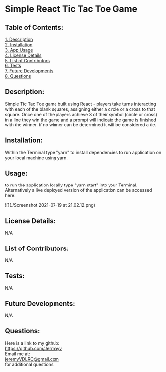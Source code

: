 # Simple React Tic Tac Toe Game

 ## Table of Contents:  
[1. Description](#Description)  
[2. Installation](#Installation)  
[3. App Usage](#Usage)  
[4. License Details](#License-Details)  
[5. List of Contributors](#List-of-Contributors)  
[6. Tests](#Tests)  
[7. Future Developments](#Future-Developments)  
[8. Questions](#Questions)  

## Description:
Simple Tic Tac Toe game built using React - players take turns interacting with each of the blank squares, assigning either a circle or a cross to that square. Once one of the players achieve 3 of their symbol (circle or cross) in a line they win the game and a prompt will indicate the game is finished with the winner. If no winner can be determined it will be considered a tie.

## Installation:
Within the Terminal type "yarn" to install dependencies to run application on your local machine using yarn.

## Usage:
to run the application locally type "yarn start" into your Terminal. Alternatively a live deployed version of the application can be accessed here: 

![](./Screenshot 2021-07-19 at 21.02.12.png)


## License Details:  
N/A
 
## List of Contributors: 
N/A
 
## Tests: 
N/A


## Future Developments:
N/A

## Questions:
 Here is a link to my github:  
https://github.com/Jermayy  
 Email me at:  
jeremyVDLRC@gmail.com  
for additional questions 
